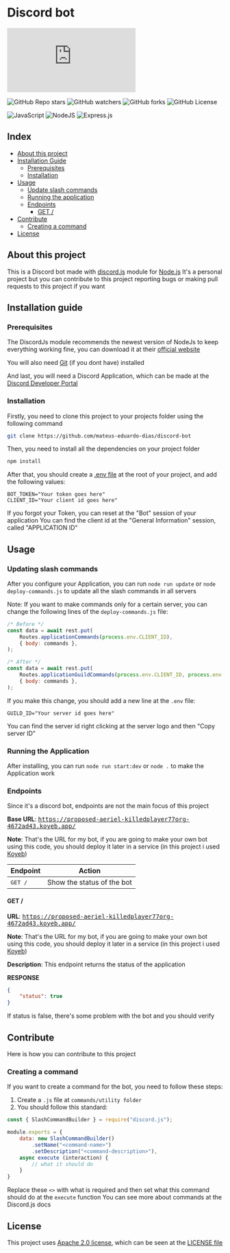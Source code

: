 # Discord bot

![NPM Version](https://img.shields.io/npm/v/discord.js?style=for-the-badge&label=discord.js)

![GitHub Repo stars](https://img.shields.io/github/stars/mateus-eduardo-dias/discord-bot?style=for-the-badge&logo=github)
![GitHub watchers](https://img.shields.io/github/watchers/mateus-eduardo-dias/discord-bot?style=for-the-badge&logo=github)
![GitHub forks](https://img.shields.io/github/forks/mateus-eduardo-dias/discord-bot?style=for-the-badge&logo=github)
![GitHub License](https://img.shields.io/github/license/mateus-eduardo-dias/discord-bot?style=for-the-badge&logo=github&color=red)

![JavaScript](https://img.shields.io/badge/javascript-%23323330.svg?style=for-the-badge&logo=javascript&logoColor=%23F7DF1E)
![NodeJS](https://img.shields.io/badge/node.js-6DA55F?style=for-the-badge&logo=node.js&logoColor=white)
![Express.js](https://img.shields.io/badge/express.js-%23404d59.svg?style=for-the-badge&logo=express&logoColor=%2361DAFB)

## Index

- [About this project](#about)
- [Installation Guide](#install-guide)
    - [Prerequisites](#preq)
    - [Installation](#installation)
- [Usage](#usage)
    - [Update slash commands](#update-slash)
    - [Running the application](#running)
    - [Endpoints](#endpoints)
        - [GET /](#endpoint-base)
- [Contribute](#contribute)
    - [Creating a command](#creating-command)
- [License](#license)

<h2 id="about">About this project</h2>

This is a Discord bot made with [discord.js](https://discord.js.org/) module for [Node.js](https://nodejs.org)
It's a personal project but you can contribute to this project reporting bugs or making pull requests to this project if you want

<h2 id="install-guide">Installation guide</h2>

<h3 id="preq">Prerequisites</h3>

The DiscordJs module recommends the newest version of NodeJs to keep everything working fine, you can download it at their [official website](https://nodejs.org)

You will also need [Git](https://git-scm.com/downloads) (if you dont have) installed

And last, you will need a Discord Application, which can be made at the [Discord Developer Portal](https://discord.com/developers/applications)

<h3 id="installation">Installation</h3>

Firstly, you need to clone this project to your projects folder using the following command
```bash
git clone https://github.com/mateus-eduardo-dias/discord-bot
```

Then, you need to install all the dependencies on your project folder
```bash
npm install
```

After that, you should create a [.env file](https://www.dotenv.org/docs/security/env.html) at the root of your project, and add the following values:

```env
BOT_TOKEN="Your token goes here"
CLIENT_ID="Your client id goes here"
```

If you forgot your Token, you can reset at the "Bot" session of your application
You can find the client id at the "General Information" session, called "APPLICATION ID"

<h2 id="usage">Usage</h2>

<h3 id="update-slash">Updating slash commands</h3>

After you configure your Application, you can run `node run update` or `node deploy-commands.js` to update all the slash commands in all servers

Note: If you want to make commands only for a certain server, you can change the following lines of the `deploy-commands.js` file:

```js
/* Before */
const data = await rest.put(
    Routes.applicationCommands(process.env.CLIENT_ID),
    { body: commands },
);

/* After */
const data = await rest.put(
    Routes.applicationGuildCommands(process.env.CLIENT_ID, process.env.GUILD_ID),
    { body: commands },
);
```

If you make this change, you should add a new line at the `.env` file:

```env
GUILD_ID="Your server id goes here"
```

You can find the server id right clicking at the server logo and then "Copy server ID"

<h3 id="running">Running the Application</h3>

After installing, you can run `node run start:dev` or `node .` to make the Application work

<h3 id="endpoints">Endpoints</h3>

Since it's a discord bot, endpoints are not the main focus of this project

**Base URL**: <kbd>https://proposed-aeriel-killedplayer77org-4672ad43.koyeb.app/</kbd>

**Note**: That's the URL for my bot, if you are going to make your own bot using this code, you should deploy it later in a service (in this project i used [Koyeb](https://www.koyeb.com/))

|Endpoint|Action|
|--------|------|
|<kbd>GET /</kbd>|Show the status of the bot|

<h4 id="endpoint-base">GET /</h4>

**URL**: <kbd>https://proposed-aeriel-killedplayer77org-4672ad43.koyeb.app/</kbd>

**Note**: That's the URL for my bot, if you are going to make your own bot using this code, you should deploy it later in a service (in this project i used [Koyeb](https://www.koyeb.com/))

**Description**: This endpoint returns the status of the application

**RESPONSE**
```json
{
    "status": true
}
```
If status is false, there's some problem with the bot and you should verify

<h2 id="contribute">Contribute</h2>

Here is how you can contribute to this project

<h3 id="creating-command">Creating a command</h3>

If you want to create a command for the bot, you need to follow these steps:
1. Create a `.js` file at `commands/utility folder`
2. You should follow this standard:
```js
const { SlashCommandBuilder } = require("discord.js");

module.exports = {
    data: new SlashCommandBuilder()
        .setName("<command-name>")
        .setDescription("<command-description>"),
    async execute (interaction) {
        // what it should do
    }
}
```
Replace these `<>` with what is required and then set what this command should do at the `execute` function
You can see more about commands at the Discord.js docs


<h2 id="license">License</h2>

This project uses [Apache 2.0 license](https://www.apache.org/licenses/LICENSE-2.0), which can be seen at the [LICENSE file](https://github.com/mateus-eduardo-dias/discord-bot/blob/main/LICENSE)
